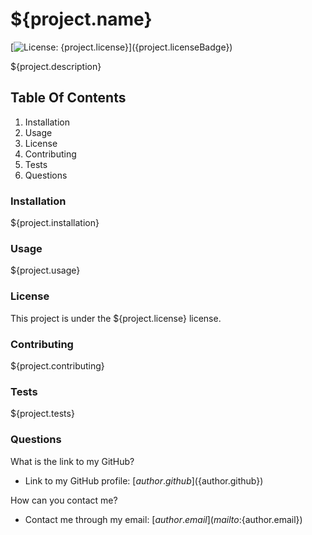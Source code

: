 # ${project.name}

 [![License: ${project.license}](${project.licenseBadge})](${project.licenseLink})

${project.description}

## Table Of Contents
1. Installation
2. Usage
3. License
4. Contributing
5. Tests
6. Questions

### Installation

${project.installation}

### Usage

${project.usage}

### License

This project is under the ${project.license} license.

### Contributing

${project.contributing}

### Tests

${project.tests}

### Questions

What is the link to my GitHub?

- Link to my GitHub profile: [${author.github}](${author.github})

How can you contact me?

- Contact me through my email: [${author.email}](mailto:${author.email})